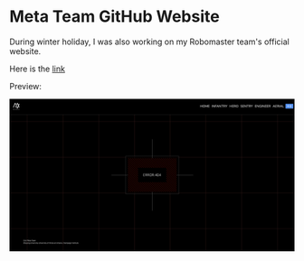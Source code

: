 # Meta Team GitHub Website

During winter holiday, I was also working on my Robomaster team's official website. 

Here is the [link](https://meta-team.github.io)

Preview:

![404 Error Page QwQ](/apps/markdowns/Article8/Loading.png)